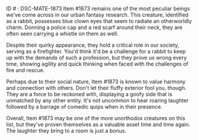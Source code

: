 ID # : DSC-MATE-1873
Item #1873 remains one of the most peculiar beings we've come across in our urban fantasy research. This creature, identified as a rabbit, possesses blue clown eyes that seem to radiate an otherworldly charm. Donning a police cap and a red scarf around their neck, they are often seen carrying a whistle on them as well.

Despite their quirky appearance, they hold a critical role in our society, serving as a firefighter. You'd think it'd be a challenge for a rabbit to keep up with the demands of such a profession, but they prove us wrong every time, showing agility and quick thinking when faced with the challenges of fire and rescue.

Perhaps due to their social nature, Item #1873 is known to value harmony and connection with others. Don't let their fluffy exterior fool you, though. They are a force to be reckoned with, displaying a goofy side that is unmatched by any other entity. It's not uncommon to hear roaring laughter followed by a barrage of comedic quips when in their presence.

Overall, Item #1873 may be one of the more unorthodox creatures on this list, but they've proven themselves as a valuable asset time and time again. The laughter they bring to a room is just a bonus.